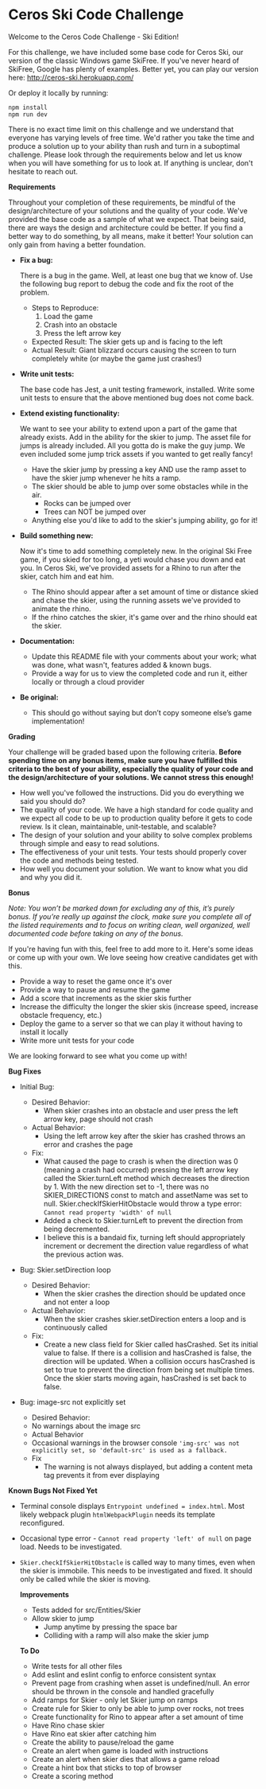 # Ceros Ski Code Challenge

Welcome to the Ceros Code Challenge - Ski Edition!

For this challenge, we have included some base code for Ceros Ski, our version of the classic Windows game SkiFree. If
you've never heard of SkiFree, Google has plenty of examples. Better yet, you can play our version here:
http://ceros-ski.herokuapp.com/  

Or deploy it locally by running:
```
npm install
npm run dev
```

There is no exact time limit on this challenge and we understand that everyone has varying levels of free time. We'd
rather you take the time and produce a solution up to your ability than rush and turn in a suboptimal challenge. Please
look through the requirements below and let us know when you will have something for us to look at. If anything is
unclear, don't hesitate to reach out.

**Requirements**

Throughout your completion of these requirements, be mindful of the design/architecture of your solutions and the
quality of your code. We've provided the base code as a sample of what we expect. That being said, there are ways the
design and architecture could be better. If you find a better way to do something, by all means, make it better! Your
solution can only gain from having a better foundation.

* **Fix a bug:**

  There is a bug in the game. Well, at least one bug that we know of. Use the following bug report to debug the code
  and fix the root of the problem.
  * Steps to Reproduce:
    1. Load the game
    1. Crash into an obstacle
    1. Press the left arrow key
  * Expected Result: The skier gets up and is facing to the left
  * Actual Result: Giant blizzard occurs causing the screen to turn completely white (or maybe the game just crashes!)

* **Write unit tests:**

  The base code has Jest, a unit testing framework, installed. Write some unit tests to ensure that the above mentioned
  bug does not come back.

* **Extend existing functionality:**

  We want to see your ability to extend upon a part of the game that already exists. Add in the ability for the skier to
  jump. The asset file for jumps is already included. All you gotta do is make the guy jump. We even included some jump
  trick assets if you wanted to get really fancy!
  * Have the skier jump by pressing a key AND use the ramp asset to have the skier jump whenever he hits a ramp.
  * The skier should be able to jump over some obstacles while in the air.
    * Rocks can be jumped over
    * Trees can NOT be jumped over
  * Anything else you'd like to add to the skier's jumping ability, go for it!

* **Build something new:**

  Now it's time to add something completely new. In the original Ski Free game, if you skied for too long,
  a yeti would chase you down and eat you. In Ceros Ski, we've provided assets for a Rhino to run after the skier,
  catch him and eat him.
  * The Rhino should appear after a set amount of time or distance skied and chase the skier, using the running assets
    we've provided to animate the rhino.
  * If the rhino catches the skier, it's game over and the rhino should eat the skier.

* **Documentation:**

  * Update this README file with your comments about your work; what was done, what wasn't, features added & known bugs.
  * Provide a way for us to view the completed code and run it, either locally or through a cloud provider

* **Be original:**  
  * This should go without saying but don’t copy someone else’s game implementation!

**Grading**

Your challenge will be graded based upon the following criteria. **Before spending time on any bonus items, make sure
you have fulfilled this criteria to the best of your ability, especially the quality of your code and the
design/architecture of your solutions. We cannot stress this enough!**

* How well you've followed the instructions. Did you do everything we said you should do?
* The quality of your code. We have a high standard for code quality and we expect all code to be up to production
  quality before it gets to code review. Is it clean, maintainable, unit-testable, and scalable?
* The design of your solution and your ability to solve complex problems through simple and easy to read solutions.
* The effectiveness of your unit tests. Your tests should properly cover the code and methods being tested.
* How well you document your solution. We want to know what you did and why you did it.

**Bonus**

*Note: You won’t be marked down for excluding any of this, it’s purely bonus.  If you’re really up against the clock,
make sure you complete all of the listed requirements and to focus on writing clean, well organized, well documented
code before taking on any of the bonus.*

If you're having fun with this, feel free to add more to it. Here's some ideas or come up with your own. We love seeing
how creative candidates get with this.

* Provide a way to reset the game once it's over
* Provide a way to pause and resume the game
* Add a score that increments as the skier skis further
* Increase the difficulty the longer the skier skis (increase speed, increase obstacle frequency, etc.)
* Deploy the game to a server so that we can play it without having to install it locally
* Write more unit tests for your code

We are looking forward to see what you come up with!

**Bug Fixes**
* Initial Bug:
  * Desired Behavior:
    * When skier crashes into an obstacle and user press the left arrow key, page should not crash
  * Actual Behavior:
    * Using the left arrow key after the skier has crashed throws an error and crashes the page
  * Fix:
    * What caused the page to crash is when the direction was 0 (meaning a crash had occurred) pressing the left arrow key called the Skier.turnLeft method which decreases the direction by 1. With the new direction set to -1, there was no SKIER_DIRECTIONS const to match and assetName was set to null. Skier.checkIfSkierHitObstacle would throw a type error: `Cannot read property 'width' of null`
    * Added a check to Skier.turnLeft to prevent the direction from being decremented.
    * I believe this is a bandaid fix, turning left should appropriately increment or decrement the direction value regardless of what the previous action was.

* Bug: Skier.setDirection loop
  * Desired Behavior:
    * When the skier crashes the direction should be updated once and not enter a loop
  * Actual Behavior:
    * When the skier crashes skier.setDirection enters a loop and is continuously called
  * Fix:
    * Create a new class field for Skier called hasCrashed. Set its initial value to false. If there is a collision and hasCrashed is false, the direction will be updated. When a collision occurs hasCrashed is set to true to prevent the direction from being set multiple times. Once the skier starts moving again, hasCrashed is set back to false.

* Bug: image-src not explicitly set
  * Desired Behavior:
   * No warnings about the image src
  * Actual Behavior
   * Occasional warnings in the browser console `'img-src' was not explicitly set, so 'default-src' is used as a fallback.`
  * Fix
    * The warning is not always displayed, but adding a content meta tag prevents it from ever displaying

**Known Bugs Not Fixed Yet**
* Terminal console displays `Entrypoint undefined = index.html`. Most likely webpack plugin `htmlWebpackPlugin` needs its template reconfigured.
* Occasional type error - `Cannot read property 'left' of null` on page load. Needs to be investigated.
* `Skier.checkIfSkierHitObstacle` is called way to many times, even when the skier is immobile. This needs to be investigated and fixed. It should only be called while the skier is moving.

  **Improvements**
  * Tests added for src/Entities/Skier
  * Allow skier to jump
    * Jump anytime by pressing the space bar
    * Colliding with a ramp will also make the skier jump


  **To Do**
  * Write tests for all other files
  * Add eslint and eslint config to enforce consistent syntax
  * Prevent page from crashing when asset is undefined/null. An error should be thrown in the console and handled gracefully
  * Add ramps for Skier - only let Skier jump on ramps
  * Create rule for Skier to only be able to jump over rocks, not trees
  * Create functionality for Rino to appear after a set amount of time
  * Have Rino chase skier
  * Have Rino eat skier after catching him
  * Create the ability to pause/reload the game
  * Create an alert when game is loaded with instructions
  * Create an alert when skier dies that allows a game reload
  * Create a hint box that sticks to top of browser
  * Create a scoring method
